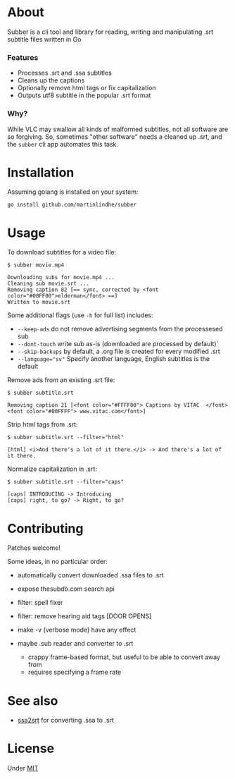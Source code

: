 # About

Subber is a cli tool and library for reading,
writing and manipulating .srt subtitle files written in Go


### Features

- Processes .srt and .ssa subtitles
- Cleans up the captions
- Optionally remove html tags or fix capitalization
- Outputs utf8 subtitle in the popular .srt format


### Why?

While VLC may swallow all kinds of malformed subtitles,
not all software are so forgiving.
So, sometimes "other software" needs a cleaned up .srt,
and the `subber` cli app automates this task.


# Installation

Assuming golang is installed on your system:

```
go install github.com/martinlindhe/subber
```


# Usage

To download subtitles for a video file:

```
$ subber movie.mp4

Downloading subs for movie.mp4 ...
Cleaning sub movie.srt ...
Removing caption 82 [== sync, corrected by <font color="#00FF00">elderman</font> ==]
Written to movie.srt
```

Some additional flags (use `-h` for full list) includes:

  * `--keep-ads` do not remove advertising segments from the processesed sub
  * `--dont-touch` write sub as-is (downloaded are processed by default)`
  * `--skip-backups` by default, a .org file is created for every modified .srt
  * `--language="sv"` Specify another language, English subtitles is the default


Remove ads from an existing .srt file:

```
$ subber subtitle.srt

Removing caption 21 [<font color="#FFFF00"> Captions by VITAC  </font><font color="#00FFFF"> www.vitac.com</font>]
```

Strip html tags from .srt:

```
$ subber subtitle.srt --filter="html"

[html] <i>And there's a lot of it there.</i> -> And there's a lot of it there.
```

Normalize capitalization in .srt:

```
$ subber subtitle.srt --filter="caps"

[caps] INTRODUCING -> Introducing
[caps] right, to go? -> Right, to go?
```


# Contributing

Patches welcome!

Some ideas, in no particular order:

- automatically convert downloaded .ssa files to .srt
- expose thesubdb.com search api
- filter: spell fixer
- filter: remove hearing aid tags [DOOR OPENS]
- make -v (verbose mode) have any effect

- maybe .sub reader and converter to .srt
    - crappy frame-based format, but useful to be able to convert away from
    - requires specifying a frame rate

# See also

- [ssa2srt](https://github.com/martinlindhe/ssa2srt) for converting .ssa to .srt


# License

Under [MIT](LICENSE)
